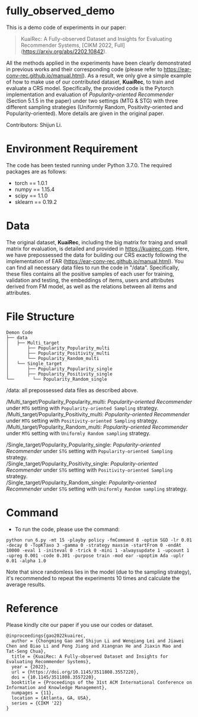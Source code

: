 # fully_observed_demo

This is a demo code of experiments in our paper:
>KuaiRec: A Fully-observed Dataset and Insights for Evaluating Recommender Systems, [CIKM 2022, Full] (https://arxiv.org/abs/2202.10842).

All the methods applied in the experiments have been clearly demonstrated in previous works and their corresponding code (please refer to https://ear-conv-rec.github.io/manual.html). As a result, we only give a simple example of how to make use of our contributed dataset, **KuaiRec**, to train and evaluate a CRS model. Specifically, the provided code is the Pytorch implementation and evaluation of *Popularity-oriented Recommender* (Section 5.1.5 in the paper) under two settings (MTG & STG) with three different sampling strategies (Uniformly Random, Positivity-oriented and Popularity-oriented). More details are given in the original paper.


Contributors: Shijun Li.

# Environment Requirement
The code has been tested running under Python 3.7.0. The required packages are as follows:
* torch == 1.0.1
* numpy == 1.15.4
* scipy == 1.1.0
* sklearn == 0.19.2

# Data
The original dataset, **KuaiRec**, including the big matrix for traing and small matrix for evaluation, is detailed and provided in https://kuairec.com. 
Here, we have prepossessed the data for building our CRS exactly following the implementation of EAR (https://ear-conv-rec.github.io/manual.html). You can find all necessary data files to run the code in "/data". Specifically, these files contains all the positive samples of each user for training, validation and testing, the embeddings of items, users and attributes derived from FM model, as well as the relations between all items and attributes. 

# File Structure

  ```shell
Demon Code
├── data
│   ├── Multi_target 
│       ├── Popularity_Popularity_multi
│       ├── Popularity_Positivity_multi
│       └── Popularity_Random_multi
│   └── Single_target
│       ├── Popularity_Popularity_single
│       ├── Popularity_Positivity_single
└──       └── Popularity_Random_single
  ```

/data: all prepossessed data files as described above.


/Multi_target/Popularity_Popularity_multi: *Popularity-oriented Recommender* under `MTG` setting with `Popularity-oriented Sampling` strategy.   
/Multi_target/Popularity_Positivity_multi: *Popularity-oriented Recommender* under `MTG` setting with `Positivity-oriented Sampling` strategy.  
/Multi_target/Popularity_Random_multi: *Popularity-oriented Recommender* under `MTG` setting with `Uniformly Random sampling` strategy.


/Single_target/Popularity_Popularity_single: *Popularity-oriented Recommender* under `STG` setting with `Popularity-oriented Sampling` strategy.  
/Single_target/Popularity_Positivity_single: *Popularity-oriented Recommender* under `STG` setting with `Positivity-oriented Sampling` strategy.  
/Single_target/Popularity_Random_single: *Popularity-oriented Recommender* under `STG` setting with `Uniformly Random sampling` strategy.

# Command
* To run the code, please use the command:
```
python run_6.py -mt 15 -playby policy -fmCommand 8 -optim SGD -lr 0.01 -decay 0 -TopKTaxo 3 -gamma 0 -strategy maxsim -startFrom 0 -endAt 10000 -eval 1 -initeval 0 -trick 0 -mini 1 -alwaysupdate 1 -upcount 1 -upreg 0.001 -code 0.301 -purpose train -mod ear -upoptim Ada -uplr 0.01 -alpha 1.0
```
Note that since randomless lies in the model (due to the sampling strategy), it's recommended to repeat the experiments 10 times and calculate the average results.

# Reference

Please kindly cite our paper if you use our codes or dataset.
```
@inproceedings{gao2022kuairec,
  author = {Chongming Gao and Shijun Li and Wenqiang Lei and Jiawei Chen and Biao Li and Peng Jiang and Xiangnan He and Jiaxin Mao and Tat-Seng Chua},
  title = {KuaiRec: A Fully-observed Dataset and Insights for Evaluating Recommender Systems},
  year = {2022},
  url = {https://doi.org/10.1145/3511808.3557220},
  doi = {10.1145/3511808.3557220},
  booktitle = {Proceedings of the 31st ACM International Conference on Information and Knowledge Management},
  numpages = {11},
  location = {Atlanta, GA, USA},
  series = {CIKM '22}
}
```










